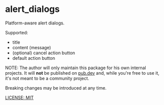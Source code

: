 # alert_dialogs

Platform-aware alert dialogs.

Supported:
- title
- content (message)
- (optional) cancel action button
- default action button

NOTE: The author will only maintain this package for his own internal projects. It will **not** be published on [pub.dev](https://pub.dev) and, while you're free to use it, it's not meant to be a community project.

Breaking changes may be introduced at any time.

[LICENSE: MIT](LICENSE)